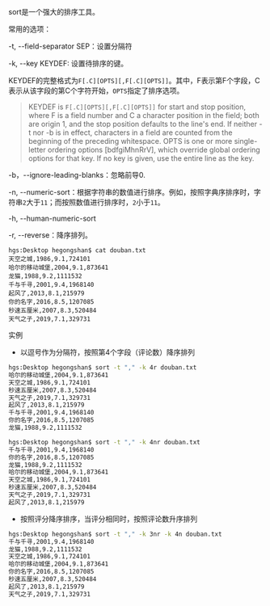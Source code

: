 sort是一个强大的排序工具。

常用的选项：

-t, --field-separator SEP：设置分隔符

-k, --key KEYDEF: 设置待排序的键。

KEYDEF的完整格式为`F[.C][OPTS][,F[.C][OPTS]]`。其中，F表示第F个字段，C表示从该字段的第C个字符开始，`OPTS`指定了排序选项。

> KEYDEF is `F[.C][OPTS][,F[.C][OPTS]]` for start and stop position, where F is a field number and C a character position in the field; both are origin 1, and the stop position defaults to the line's end. If neither  -t nor -b is in effect, characters in a field are counted from the beginning of the preceding whitespace. OPTS is one or more single-letter ordering options [bdfgiMhnRrV], which override global ordering options for that key. If no key is given, use the entire line as the  key.

-b，--ignore-leading-blanks：忽略前导0.

-n, --numeric-sort：根据字符串的数值进行排序。例如，按照字典序排序时，字符串`2`大于`11`；而按照数值进行排序时，`2`小于`11`。

-h, --human-numeric-sort

-r, --reverse：降序排列。

```shell
hgs:Desktop hegongshan$ cat douban.txt 
天空之城,1986,9.1,724101
哈尔的移动城堡,2004,9.1,873641
龙猫,1988,9.2,1111532
千与千寻,2001,9.4,1968140
起风了,2013,8.1,215979
你的名字,2016,8.5,1207085
秒速五厘米,2007,8.3,520484
天气之子,2019,7.1,329731
```

实例

* 以逗号作为分隔符，按照第4个字段（评论数）降序排列

```bash
hgs:Desktop hegongshan$ sort -t "," -k 4r douban.txt
哈尔的移动城堡,2004,9.1,873641
天空之城,1986,9.1,724101
秒速五厘米,2007,8.3,520484
天气之子,2019,7.1,329731
起风了,2013,8.1,215979
千与千寻,2001,9.4,1968140
你的名字,2016,8.5,1207085
龙猫,1988,9.2,1111532
```



```bash
hgs:Desktop hegongshan$ sort -t "," -k 4nr douban.txt
千与千寻,2001,9.4,1968140
你的名字,2016,8.5,1207085
龙猫,1988,9.2,1111532
哈尔的移动城堡,2004,9.1,873641
天空之城,1986,9.1,724101
秒速五厘米,2007,8.3,520484
天气之子,2019,7.1,329731
起风了,2013,8.1,215979
```

* 按照评分降序排序，当评分相同时，按照评论数升序排列

```bash
hgs:Desktop hegongshan$ sort -t "," -k 3nr -k 4n douban.txt 
千与千寻,2001,9.4,1968140
龙猫,1988,9.2,1111532
天空之城,1986,9.1,724101
哈尔的移动城堡,2004,9.1,873641
你的名字,2016,8.5,1207085
秒速五厘米,2007,8.3,520484
起风了,2013,8.1,215979
天气之子,2019,7.1,329731
```

